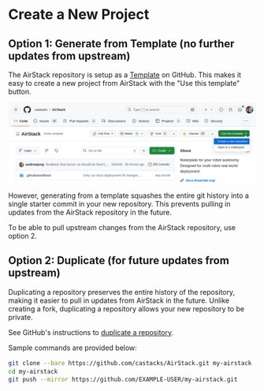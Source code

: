 # Create a New Project


## Option 1: Generate from Template (no further updates from upstream)
The AirStack repository is setup as a [Template](https://docs.github.com/en/repositories/creating-and-managing-repositories/creating-a-repository-from-a-template) on GitHub.
This makes it easy to create a new project from AirStack with the "Use this template" button.

![template-button](github_template_button.png)


However, generating from a template squashes the entire git history into a single starter commit in your new repository. 
This prevents pulling in updates from the AirStack repository in the future.

To be able to pull upstream changes from the AirStack repository, use option 2.

## Option 2: Duplicate (for future updates from upstream)

Duplicating a repository preserves the entire history of the repository, making it easier to pull in updates from AirStack in the future.
Unlike creating a fork, duplicating a repository allows your new repository to be private.

See GitHub's instructions to [duplicate a repository](https://docs.github.com/en/repositories/creating-and-managing-repositories/duplicating-a-repository).

Sample commands are provided below:
```bash
git clone --bare https://github.com/castacks/AirStack.git my-airstack
cd my-airstack
git push --mirror https://github.com/EXAMPLE-USER/my-airstack.git
```
